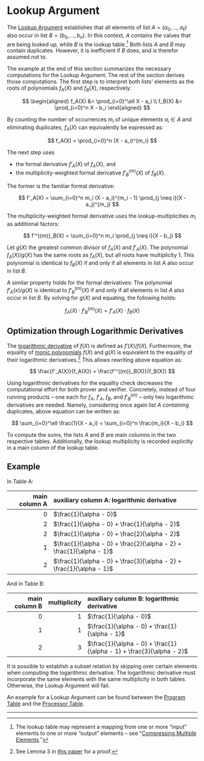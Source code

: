 # Lookup Argument

The [Lookup Argument](https://eprint.iacr.org/2023/107.pdf) establishes that all elements of list $A = (a_0, \dots, a_\ell)$ also occur in list $B = (b_0, \dots, b_n)$.
In this context, $A$ contains the values that are being looked up, while $B$ is the lookup table.[^1]
Both lists $A$ and $B$ may contain duplicates.
However, it is inefficient if $B$ does, and is therefor assumed not to.

The example at the end of this section summarizes the necessary computations for the Lookup Argument.
The rest of the section derives those computations.
The first step is to interpret both lists' elements as the roots of polynomials $f_A(X)$ and $f_B(X)$, respectively:

$$
\begin{aligned}
f_A(X) &= \prod_{i=0}^\ell X - a_i \\
f_B(X) &= \prod_{i=0}^n X - b_i
\end{aligned}
$$

By counting the number of occurrences $m_i$ of unique elements $a_i \in A$ and eliminating duplicates, $f_A(X)$ can equivalently be expressed as:

$$
f_A(X) = \prod_{i=0}^n (X - a_i)^{m_i}
$$


The next step uses
- the formal derivative $f'_A(X)$ of $f_A(X)$, and
- the multiplicity-weighted formal derivative $f'^{(m)}_B(X)$ of $f_B(X)$.

The former is the familiar formal derivative:

$$
f'_A(X) = \sum_{i=0}^n m_i (X - a_i)^{m_i - 1} \prod_{j \neq i}(X - a_j)^{m_j}
$$

The multiplicity-weighted formal derivative uses the lookup-multiplicities $m_i$ as additional factors:

$$
f'^{(m)}_B(X) = \sum_{i=0}^n m_i \prod_{j \neq i}(X - b_j)
$$

Let $g(X)$ the greatest common divisor of $f_A(X)$ and $f'_A(X)$.
The polynomial $f_A(X) / g(X)$ has the same roots as $f_A(X)$, but all roots have multiplicity 1.
This polynomial is identical to $f_B(X)$ if and only if all elements in list $A$ also occur in list $B$.

A similar property holds for the formal derivatives:
The polynomial $f'_A(x) / g(X)$ is identical to $f'^{(m)}_B(X)$ if and only if all elements in list $A$ also occur in list $B$.
By solving for $g(X)$ and equating, the following holds:

$$
f_A(X) \cdot f'^{(m)}_B(X) = f'_A(X) \cdot f_B(X)
$$

## Optimization through Logarithmic Derivatives

The [logarithmic derivative](https://eprint.iacr.org/2022/1530.pdf) of $f(X)$ is defined as $f'(X) / f(X)$.
Furthermore, the equality of [monic polynomials](https://en.wikipedia.org/wiki/Monic_polynomial) $f(X)$ and $g(X)$ is equivalent to the equality of their logarithmic derivatives.[^2]
This allows rewriting above equation as:

$$
\frac{f'_A(X)}{f_A(X)} = \frac{f'^{(m)}_B(X)}{f_B(X)}
$$

Using logarithmic derivatives for the equality check decreases the computational effort for both prover and verifier.
Concretely, instead of four running products – one each for $f_A$, $f'_A$, $f_B$, and $f'^{(m)}_B$ – only two logarithmic derivatives are needed.
Namely, considering once again list $A$ _containing_ duplicates, above equation can be written as:

$$
\sum_{i=0}^\ell \frac{1}{X - a_i} = \sum_{i=0}^n \frac{m_i}{X - b_i}
$$

To compute the sums, the lists $A$ and $B$ are main columns in the two respective tables.
Additionally, the lookup multiplicity is recorded explicitly in a main column of the lookup table.

## Example

In Table A:

| main column A | auxiliary column A: logarithmic derivative                           |
|--------------:|:---------------------------------------------------------------------|
|             0 | $\frac{1}{\alpha - 0}$                                               |
|             2 | $\frac{1}{\alpha - 0} + \frac{1}{\alpha - 2}$                        |
|             2 | $\frac{1}{\alpha - 0} + \frac{2}{\alpha - 2}$                        |
|             1 | $\frac{1}{\alpha - 0} + \frac{2}{\alpha - 2} + \frac{1}{\alpha - 1}$ |
|             2 | $\frac{1}{\alpha - 0} + \frac{3}{\alpha - 2} + \frac{1}{\alpha - 1}$ |

And in Table B:

| main column B | multiplicity | auxiliary column B: logarithmic derivative                           |
|--------------:|-------------:|:---------------------------------------------------------------------|
|             0 |            1 | $\frac{1}{\alpha - 0}$                                               |
|             1 |            1 | $\frac{1}{\alpha - 0} + \frac{1}{\alpha - 1}$                        |
|             2 |            3 | $\frac{1}{\alpha - 0} + \frac{1}{\alpha - 1} + \frac{3}{\alpha - 2}$ |

It is possible to establish a subset relation by skipping over certain elements when computing the logarithmic derivative.
The logarithmic derivative must incorporate the same elements with the same multiplicity in both tables.
Otherwise, the Lookup Argument will fail.

An example for a Lookup Argument can be found between the [Program Table](program-table.md) and the [Processor Table](processor-table.md#auxiliary-colums).

---

[^1]: The lookup table may represent a mapping from one or more “input” elements to one or more “output” elements – see “[Compressing Multiple Elements](table-linking.md#compressing-multiple-elements).”

[^2]: See Lemma 3 in [this paper](https://eprint.iacr.org/2022/1530.pdf) for a proof.
